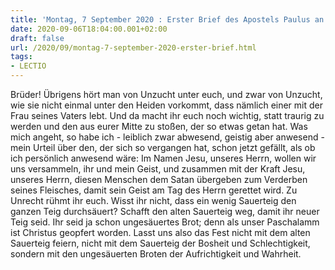 ```yaml
---
title: 'Montag, 7 September 2020 : Erster Brief des Apostels Paulus an die Korinther 5,1-8.'
date: 2020-09-06T18:04:00.001+02:00
draft: false
url: /2020/09/montag-7-september-2020-erster-brief.html
tags: 
- LECTIO
---
```


Brüder! Übrigens hört man von Unzucht unter euch, und zwar von Unzucht, wie sie nicht einmal unter den Heiden vorkommt, dass nämlich einer mit der Frau seines Vaters lebt. Und da macht ihr euch noch wichtig, statt traurig zu werden und den aus eurer Mitte zu stoßen, der so etwas getan hat. Was mich angeht, so habe ich - leiblich zwar abwesend, geistig aber anwesend - mein Urteil über den, der sich so vergangen hat, schon jetzt gefällt, als ob ich persönlich anwesend wäre: Im Namen Jesu, unseres Herrn, wollen wir uns versammeln, ihr und mein Geist, und zusammen mit der Kraft Jesu, unseres Herrn, diesen Menschen dem Satan übergeben zum Verderben seines Fleisches, damit sein Geist am Tag des Herrn gerettet wird. Zu Unrecht rühmt ihr euch. Wisst ihr nicht, dass ein wenig Sauerteig den ganzen Teig durchsäuert? Schafft den alten Sauerteig weg, damit ihr neuer Teig seid. Ihr seid ja schon ungesäuertes Brot; denn als unser Paschalamm ist Christus geopfert worden. Lasst uns also das Fest nicht mit dem alten Sauerteig feiern, nicht mit dem Sauerteig der Bosheit und Schlechtigkeit, sondern mit den ungesäuerten Broten der Aufrichtigkeit und Wahrheit.